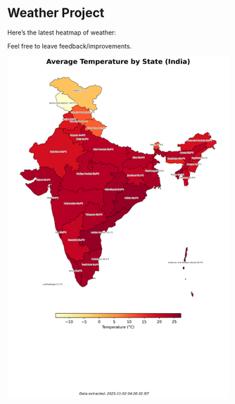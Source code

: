 # Weather Project

Here’s the latest heatmap of weather:

Feel free to leave feedback/improvements.

![India Heatmap](docs/assets/india_heatmap.png?v=068EBB)
